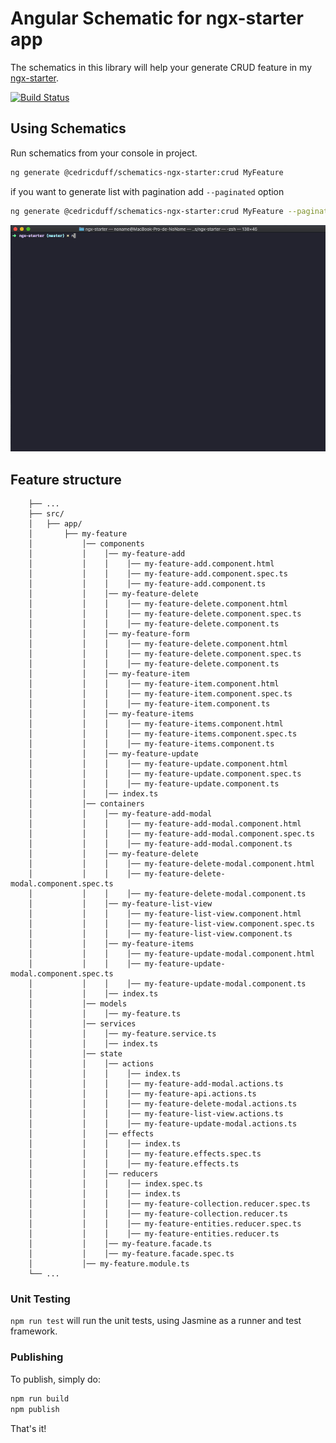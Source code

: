 # Angular Schematic for ngx-starter app

The schematics in this library will help your generate CRUD feature in my [ngx-starter](https://github.com/cedricduffournet/ngx-starter.git).

[![Build Status](https://travis-ci.com/cedricduffournet/schematics-ngx-starter.svg?branch=master)](https://travis-ci.com/cedricduffournet/schematics-ngx-starter)

## Using Schematics

Run schematics from your console in project.

```bash
ng generate @cedricduff/schematics-ngx-starter:crud MyFeature
```

if you want to generate list with pagination add `--paginated` option

```bash
ng generate @cedricduff/schematics-ngx-starter:crud MyFeature --paginated
```

![Alt text](assets/schematics.gif?raw=true "@cedricduff/schematics:crud")

## Feature structure

```tree
    ├── ...
    ├── src/
    │   ├── app/
    │       ├── my-feature
    │           │── components
    │           │    │── my-feature-add
    │           │    │    │── my-feature-add.component.html
    │           │    │    │── my-feature-add.component.spec.ts
    │           │    │    │── my-feature-add.component.ts
    │           │    │── my-feature-delete
    │           │    │    │── my-feature-delete.component.html
    │           │    │    │── my-feature-delete.component.spec.ts
    │           │    │    │── my-feature-delete.component.ts
    │           │    │── my-feature-form
    │           │    │    │── my-feature-delete.component.html
    │           │    │    │── my-feature-delete.component.spec.ts
    │           │    │    │── my-feature-delete.component.ts
    │           │    │── my-feature-item
    │           │    │    │── my-feature-item.component.html
    │           │    │    │── my-feature-item.component.spec.ts
    │           │    │    │── my-feature-item.component.ts
    │           │    │── my-feature-items
    │           │    │    │── my-feature-items.component.html
    │           │    │    │── my-feature-items.component.spec.ts
    │           │    │    │── my-feature-items.component.ts
    │           │    │── my-feature-update
    │           │    │    │── my-feature-update.component.html
    │           │    │    │── my-feature-update.component.spec.ts
    │           │    │    │── my-feature-update.component.ts
    │           │    │── index.ts
    │           │── containers
    │           │    │── my-feature-add-modal
    │           │    │    │── my-feature-add-modal.component.html
    │           │    │    │── my-feature-add-modal.component.spec.ts
    │           │    │    │── my-feature-add-modal.component.ts
    │           │    │── my-feature-delete
    │           │    │    │── my-feature-delete-modal.component.html
    │           │    │    │── my-feature-delete-modal.component.spec.ts
    │           │    │    │── my-feature-delete-modal.component.ts
    │           │    │── my-feature-list-view
    │           │    │    │── my-feature-list-view.component.html
    │           │    │    │── my-feature-list-view.component.spec.ts
    │           │    │    │── my-feature-list-view.component.ts
    │           │    │── my-feature-items
    │           │    │    │── my-feature-update-modal.component.html
    │           │    │    │── my-feature-update-modal.component.spec.ts
    │           │    │    │── my-feature-update-modal.component.ts
    │           │    │── index.ts
    │           │── models
    │           │    │── my-feature.ts
    │           │── services
    │           │    │── my-feature.service.ts
    │           │    │── index.ts
    │           │── state
    │           │    │── actions
    │           │    │    │── index.ts
    │           │    │    │── my-feature-add-modal.actions.ts
    │           │    │    │── my-feature-api.actions.ts
    │           │    │    │── my-feature-delete-modal.actions.ts
    │           │    │    │── my-feature-list-view.actions.ts
    │           │    │    │── my-feature-update-modal.actions.ts
    │           │    │── effects
    │           │    │    │── index.ts
    │           │    │    │── my-feature.effects.spec.ts
    │           │    │    │── my-feature.effects.ts
    │           │    │── reducers
    │           │    │    │── index.spec.ts
    │           │    │    │── index.ts
    │           │    │    │── my-feature-collection.reducer.spec.ts
    │           │    │    │── my-feature-collection.reducer.ts
    │           │    │    │── my-feature-entities.reducer.spec.ts
    │           │    │    │── my-feature-entities.reducer.ts
    │           │    │── my-feature.facade.ts
    │           │    │── my-feature.facade.spec.ts
    │           │── my-feature.module.ts
    └── ...
```

### Unit Testing

`npm run test` will run the unit tests, using Jasmine as a runner and test framework.

### Publishing

To publish, simply do:

```bash
npm run build
npm publish
```

That's it!

